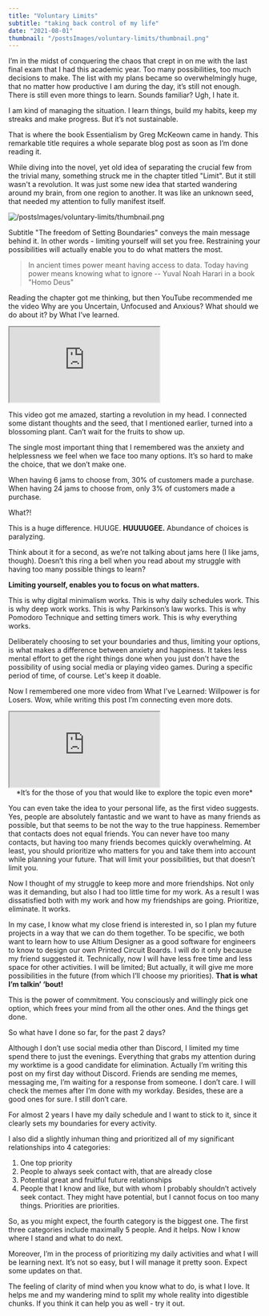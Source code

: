 ```yaml
---
title: "Voluntary Limits"
subtitle: "taking back control of my life"
date: "2021-08-01"
thumbnail: "/postsImages/voluntary-limits/thumbnail.png"
---
```


I’m in the midst of conquering the chaos that crept in on me with the last final exam that I had this academic year. Too many possibilities, too much decisions to make. The list with my plans became so overwhelmingly huge, that no matter how productive I am during the day, it’s still not enough. There is still even more things to learn. Sounds familiar? Ugh, I hate it.

I am kind of managing the situation. I learn things, build my habits, keep my streaks and make progress. But it’s not sustainable.

That is where the book Essentialism by Greg McKeown came in handy. This remarkable title requires a whole separate blog post as soon as I’m done reading it.

While diving into the novel, yet old idea of separating the crucial few from the trivial many, something struck me in the chapter titled "Limit". But it still wasn't a revolution. It was just some new idea that started wandering around my brain, from one region to another. It was like an unknown seed, that needed my attention to fully manifest itself. 

![/postsImages/voluntary-limits/thumbnail.png](/postsImages/voluntary-limits/thumbnail.png)

Subtitle "The freedom of Setting Boundaries" conveys the main message behind it. In other words - limiting yourself will set you free. Restraining your possibilities will actually enable you to do what matters the most.

> In ancient times power meant having access to data. Today having power means knowing what to ignore
> -- Yuval Noah Harari in a book "Homo Deus"

Reading the chapter got me thinking, but then YouTube recommended me the video Why are you Uncertain, Unfocused and Anxious? What should we do about it? by What I’ve learned.

<iframe
  class="blogVideo"
  src="https://www.youtube.com/embed/GaJmw54BMcw?si=30A6OlNZJB8kngoQ"
  allow="clipboard-write; encrypted-media"
  allowFullScreen
></iframe>

This video got me amazed, starting a revolution in my head. I connected some distant thoughts and the seed, that I mentioned earlier, turned into a blossoming plant. Can’t wait for the fruits to show up.

The single most important thing that I remembered was the anxiety and helplessness we feel when we face too many options. It’s so hard to make the choice, that we don’t make one.

When having 6 jams to choose from, 30% of customers made a purchase.
When having 24 jams to choose from, only 3% of customers made a purchase.

What?!

This is a huge difference. HUUGE. **HUUUUGEE.** Abundance of choices is paralyzing.

Think about it for a second, as we’re not talking about jams here (I like jams, though). Doesn’t this ring a bell when you read about my struggle with having too many possible things to learn?


**Limiting yourself, enables you to focus on what matters.**

This is why digital minimalism works. This is why daily schedules work. This is why deep work works. This is why Parkinson’s law works. This is why Pomodoro Technique and setting timers work. This is why everything works.

Deliberately choosing to set your boundaries and thus, limiting your options, is what makes a difference between anxiety and happiness. It takes less mental effort to get the right things done when you just don’t have the possibility of using social media or playing video games. During a specific period of time, of course. Let's keep it doable.

Now I remembered one more video from What I’ve Learned: Willpower is for Losers. Wow, while writing this post I’m connecting even more dots.

<iframe
  class="blogVideo"
  src="https://www.youtube.com/embed/k2Wcu6aGyz8"
  allow="clipboard-write; encrypted-media"
  allowFullScreen
></iframe>

<center>*It’s for the those of you that would like to explore the topic even more*</center>

You can even take the idea to your personal life, as the first video suggests. Yes, people are absolutely fantastic and we want to have as many friends as possible, but that seems to be not the way to the true happiness. Remember that contacts does not equal friends. You can never have too many contacts, but having too many friends becomes quickly overwhelming. At least, you should prioritize who matters for you and take them into account while planning your future. That will limit your possibilities, but that doesn’t limit you.

Now I thought of my struggle to keep more and more friendships. Not only was it demanding, but also I had too little time for my work. As a result I was dissatisfied both with my work and how my friendships are going. Prioritize, eliminate. It works.

In my case, I know what my close friend is interested in, so I plan my future projects in a way that we can do them together. To be specific, we both want to learn how to use Altium Designer as a good software for engineers to know to design our own Printed Circuit Boards. I will do it only because my friend suggested it. Technically, now I will have less free time and less space for other activities. I will be limited; But actually, it will give me more possibilities in the future (from which I’ll choose my priorities). **That is what I’m talkin’ ‘bout!**

This is the power of commitment. You consciously and willingly pick one option, which frees your mind from all the other ones. And the things get done.

So what have I done so far, for the past 2 days?

Although I don’t use social media other than Discord, I limited my time spend there to just the evenings. Everything that grabs my attention during my worktime is a good candidate for elimination. Actually I’m writing this post on my first day without Discord. Friends are sending me memes, messaging me, I’m waiting for a response from someone. I don’t care. I will check the memes after I’m done with my workday. Besides, these are a good ones for sure. I still don’t care.

For almost 2 years I have my daily schedule and I want to stick to it, since it clearly sets my boundaries for every activity.

I also did a slightly inhuman thing and prioritized all of my significant relationships into 4 categories:
1. One top priority
2. People to always seek contact with, that are already close
3. Potential great and fruitful future relationships
4. People that I know and like, but with whom I probably shouldn’t actively seek contact. They might have potential, but I cannot focus on too many things. Priorities are priorities.

So, as you might expect, the fourth category is the biggest one. The first three categories include maximally 5 people. And it helps. Now I know where I stand and what to do next.

Moreover, I’m in the process of prioritizing my daily activities and what I will be learning next. It’s not so easy, but I will manage it pretty soon. Expect some updates on that.

The feeling of clarity of mind when you know what to do, is what I love. It helps me and my wandering mind to split my whole reality into digestible chunks. If you think it can help you as well - try it out.
